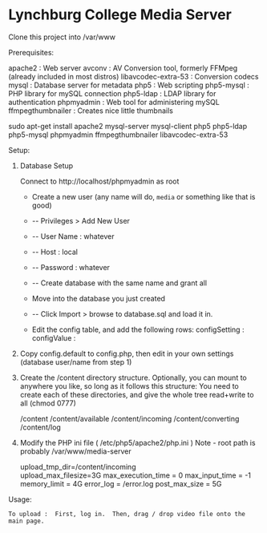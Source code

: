 # Lynchburg College Media Server

Clone this project into /var/www


Prerequisites:

apache2             : Web server
avconv              : AV Conversion  tool, formerly FFMpeg (already included in most distros)
libavcodec-extra-53 : Conversion codecs
mysql               : Database server for metadata
php5                : Web scripting
php5-mysql          : PHP library for mySQL connection
php5-ldap           : LDAP library for authentication
phpmyadmin          : Web tool for administering mySQL
ffmpegthumbnailer   : Creates nice little thumbnails

sudo apt-get install apache2 mysql-server mysql-client php5 php5-ldap php5-mysql phpmyadmin ffmpegthumbnailer libavcodec-extra-53 



Setup:


1.  Database Setup

    Connect to http://localhost/phpmyadmin as root 

    * Create a new user (any name will do, `media` or something like that is good) 
    * -- Privileges > Add New User
    * -- User Name : whatever
    * -- Host      : local
    * -- Password  : whatever
    * -- Create database with the same name and grant all

    * Move into the database you just created
    * -- Click Import > browse to database.sql and load it in.  
   
    * Edit the config table, and add the following rows:
       configSetting : 
       configValue   : 


2.  Copy config.default to config.php, then edit in your own settings (database user/name from step 1) 


3.  Create the /content directory structure.  Optionally, you can mount to anywhere you like, so long as it follows this structure:
    You need to create each of these directories, and give the whole tree read+write to all (chmod 0777)

    /content
    /content/available
    /content/incoming
    /content/converting
    /content/log
        

4.  Modify the PHP ini file ( /etc/php5/apache2/php.ini )
    Note - root path is probably /var/www/media-server
    
    upload_tmp_dir=<root path>/content/incoming   
    upload_max_filesize=3G
    max_execution_time = 0
    max_input_time = -1
    memory_limit = 4G
    error_log = <root path>/error.log
    post_max_size = 5G
    

Usage:

    To upload :  First, log in.  Then, drag / drop video file onto the main page.


    


